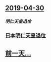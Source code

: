 ## [2019-04-30](/zh/news/2019/04/30/index.md)

##### 明仁天皇退位
### [日本明仁天皇退位 ](/zh/news/2019/04/30/日本明仁天皇退位.md)
## [前一天...](/zh/news/2019/04/29/index.md)

